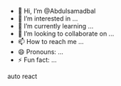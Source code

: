- 👋 Hi, I’m @Abdulsamadbal
- 👀 I’m interested in ...
- 🌱 I’m currently learning ...
- 💞️ I’m looking to collaborate on ...
- 📫 How to reach me ...
- 😄 Pronouns: ...
- ⚡ Fun fact: ...

<!---
Abdulsamadbal/Abdulsamadbal is a ✨ special ✨ repository because its `README.md` (this file) appears on your GitHub profile.
You can click the Preview link to take a look at your changes.
--->
auto react 
